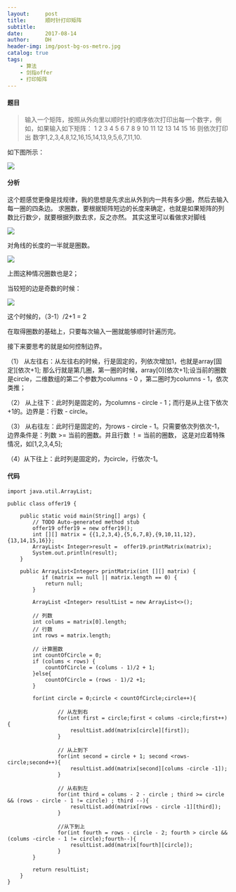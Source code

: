```yaml
---
layout:     post
title:      顺时针打印矩阵
subtitle:   
date:       2017-08-14
author:     DH
header-img: img/post-bg-os-metro.jpg 
catalog: true
tags:
    - 算法
    - 剑指offer
    - 打印矩阵
---
```



#### 题目

>输入一个矩阵，按照从外向里以顺时针的顺序依次打印出每一个数字，例如，如果输入如下矩阵： 1 2 3 4 5 6 7 8 9 10 11 12 13 14 15 16 则依次打印出
数字1,2,3,4,8,12,16,15,14,13,9,5,6,7,11,10.

如下图所示：

![](https://ws4.sinaimg.cn/large/006tNc79gy1fij0ydujh8j30p404kt8y.jpg)

#### 分析

这个题感觉更像是找规律，我的思想是先求出从外到内一共有多少圈，然后去输入每一圈的四条边。 
求圈数，要根据矩阵短边的长度来确定，也就是如果矩阵的列数比行数少，就要根据列数去求，反之亦然。
其实这里可以看做求对脚线 

![](https://ws4.sinaimg.cn/large/006tNc79gy1fij0z91eyej306004wmx9.jpg)

对角线的长度的一半就是圈数。

![](https://ws3.sinaimg.cn/large/006tNc79gy1fij100f1qvj307404wglr.jpg)

上图这种情况圈数也是2；

当较短的边是奇数的时候： 

![](https://ws4.sinaimg.cn/large/006tNc79gy1fij10v66wfj3070044aa3.jpg)

这个时候的，（3-1）/2+1 = 2

在取得圈数的基础上，只要每次输入一圈就能够顺时针遍历完。 

接下来要思考的就是如何控制边界。 

（1） 从左往右：从左往右的时候，行是固定的，列依次增加1，也就是array[固定][依次+1]; 
那么行就是第几圈，第一圈的时候，array[0][依次+1];设当前的圈数是circle，二维数组的第二个参数为columns - 0 ，第二圈时为columns - 1，依次类推；

（2） 从上往下：此时列是固定的，为columns - circle - 1；而行是从上往下依次+1的。边界是：行数 - circle。 

（3） 从右往左：此时行是固定的，为rows - circle - 1。只需要依次列依次-1，边界条件是：列数 >= 当前的圈数。并且行数 ！= 当前的圈数，
这是对应着特殊情况，如[1,2,3,4,5]; 

（4）从下往上：此时列是固定的，为circle，行依次-1。

#### 代码

```
import java.util.ArrayList;

public class offer19 {

	public static void main(String[] args) {
		// TODO Auto-generated method stub
		offer19 offer19 = new offer19();
		int [][] matrix = {{1,2,3,4},{5,6,7,8},{9,10,11,12},{13,14,15,16}};
		ArrayList< Integer>result =  offer19.printMatrix(matrix);
		System.out.println(result);
	}
	
	public ArrayList<Integer> printMatrix(int [][] matrix) {
	       if (matrix == null || matrix.length == 0) {
			return null;
		}
	       
	    ArrayList <Integer> resultList = new ArrayList<>();
	    
	    // 列数
	    int colums = matrix[0].length;
	    // 行数
	    int rows = matrix.length;
	    
	    // 计算圈数
	    int countOfCircle = 0;
	    if (colums < rows) {
			countOfCircle = (colums - 1)/2 + 1;
		}else{
			countOfCircle = (rows - 1)/2 +1;
		}
	    
	    for(int circle = 0;circle < countOfCircle;circle++){
	    
	    		// 从左到右
	    		for(int first = circle;first < colums -circle;first++){
	    			resultList.add(matrix[circle][first]);
	    		}
	    		
	    		// 从上到下
	    		for(int second = circle + 1; second <rows-circle;second++){
	    			resultList.add(matrix[second][colums -circle -1]);
	    		}
	    	
	    		// 从右到左
	    		for(int third = colums - 2 - circle ; third >= circle && (rows - circle - 1 != circle) ; third --){
	    			resultList.add(matrix[rows - circle -1][third]);
	    		}
	    		
	    		//从下到上
	    		for(int fourth = rows - circle - 2; fourth > circle && (colums -circle - 1 != circle);fourth--){
	    			resultList.add(matrix[fourth][circle]);
	    		}
	    }
	    
	    return resultList;
    }
}
		

```

